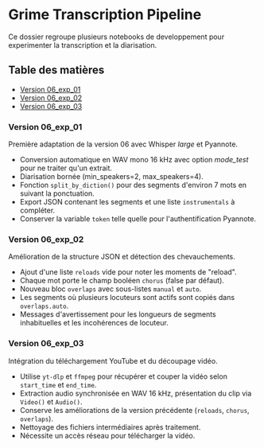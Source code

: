 # Grime Transcription Pipeline

Ce dossier regroupe plusieurs notebooks de developpement pour experimenter la transcription et la diarisation.

## Table des matières
- [Version 06_exp_01](#version-06_exp_01)
- [Version 06_exp_02](#version-06_exp_02)
- [Version 06_exp_03](#version-06_exp_03)

### Version 06_exp_01
Première adaptation de la version 06 avec Whisper *large* et Pyannote.
- Conversion automatique en WAV mono 16 kHz avec option *mode_test* pour ne traiter qu'un extrait.
- Diarisation bornée (min_speakers=2, max_speakers=4).
- Fonction `split_by_diction()` pour des segments d'environ 7 mots en suivant la ponctuation.
- Export JSON contenant les segments et une liste `instrumentals` à compléter.
- Conserver la variable `token` telle quelle pour l'authentification Pyannote.

### Version 06_exp_02
Amélioration de la structure JSON et détection des chevauchements.
- Ajout d'une liste `reloads` vide pour noter les moments de "reload".
- Chaque mot porte le champ booléen `chorus` (false par défaut).
- Nouveau bloc `overlaps` avec sous-listes `manual` et `auto`.
- Les segments où plusieurs locuteurs sont actifs sont copiés dans `overlaps.auto`.
- Messages d'avertissement pour les longueurs de segments inhabituelles et les incohérences de locuteur.

### Version 06_exp_03
Intégration du téléchargement YouTube et du découpage vidéo.
- Utilise `yt-dlp` et `ffmpeg` pour récupérer et couper la vidéo selon `start_time` et `end_time`.
- Extraction audio synchronisée en WAV 16 kHz, présentation du clip via `Video()` et `Audio()`.
- Conserve les améliorations de la version précédente (`reloads`, `chorus`, `overlaps`).
- Nettoyage des fichiers intermédiaires après traitement.
- Nécessite un accès réseau pour télécharger la vidéo.

